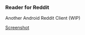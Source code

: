 ### Reader for Reddit

Another Android Reddit Client (WIP)

[Screenshot](https://user-images.githubusercontent.com/6396431/63486948-4b408400-c45e-11e9-8c0c-9c08c3c7eefe.png)
